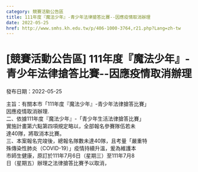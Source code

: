 ```yaml
---
category: 競賽活動公告區
title: 111年度『魔法少年』-青少年法律搶答比賽--因應疫情取消辦理
date: 2022-05-25
href: http://www.smhs.kh.edu.tw/p/406-1000-3764,r21.php?Lang=zh-tw
---
```


# [競賽活動公告區] 111年度『魔法少年』-青少年法律搶答比賽--因應疫情取消辦理

發布日期：2022-05-25

主旨：有關本市「111年度『魔法少年』-青少年法律搶答比賽」  
因應疫情取消辦理.  
二、依據111年度『魔法少年』-「青少年生活法律搶答比賽」  
實施計畫第六點第四項規定略以，全部報名參賽隊伍若未  
達40隊，將取消本比賽。  
三、本案報名完竣後，總報名隊數未達40隊，且考量「嚴重特  
殊傳染性肺炎（COVID-19）」疫情持續升溫，爰為維護本  
市師生健康，原訂於111年7月6日（星期三）至111年7月8  
日（星期五）辦理之法律搶答比賽予以取消，

